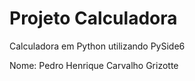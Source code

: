 # Projeto Calculadora
Calculadora em Python utilizando PySide6

Nome: Pedro Henrique Carvalho Grizotte